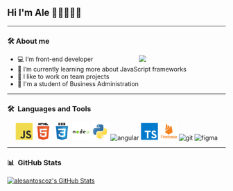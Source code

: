 ## Hi I'm Ale 👋🏽👩🏽‍💻

----

### 🛠 About me

<img src="https://user-images.githubusercontent.com/116589040/230763255-39803895-78b3-4273-988e-f6626e5b464d.gif" align="right" width="200" height="auto"/>


- 💻 I’m front-end developer
- 🚀 I’m currently learning more about JavaScript frameworks
- 👯 I like to work on team projects
- 🌱 I'm a student of Business Administration






----

### 🛠 &nbsp;Languages and Tools
<p align="center">
<a><img src="https://raw.githubusercontent.com/devicons/devicon/master/icons/javascript/javascript-original.svg" alt="javascript" width="40" height="40"/></a>
<a><img src="https://raw.githubusercontent.com/devicons/devicon/master/icons/html5/html5-original-wordmark.svg" alt="html5" width="40" height="40"/></a>
<a><img src="https://raw.githubusercontent.com/devicons/devicon/master/icons/css3/css3-original-wordmark.svg" alt="css3" width="40" height="40"/> </a>
<a><img src="https://raw.githubusercontent.com/devicons/devicon/master/icons/nodejs/nodejs-original-wordmark.svg" alt="nodejs" width="40" height="40"/></a>
<a><img src="https://raw.githubusercontent.com/devicons/devicon/master/icons/python/python-original.svg" alt="python" width="40" height="40"/></a>
<a><img src="https://angular.io/assets/images/logos/angular/angular.svg" alt="angular" width="40" height="40"/></a>
<a><img src="https://raw.githubusercontent.com/devicons/devicon/master/icons/typescript/typescript-original.svg" alt="typescript" width="40" height="40"/></a>
<a><img src="https://github.com/devicons/devicon/blob/master/icons/firebase/firebase-plain-wordmark.svg" alt="Firebase" width="40" height="40"/></a>
<a><img src="https://www.vectorlogo.zone/logos/git-scm/git-scm-icon.svg" alt="git" width="40" height="40"/></a>
<a><img src="https://www.vectorlogo.zone/logos/figma/figma-icon.svg" alt="figma" width="40" height="40"/></a>
</p>


----

### 📊 &nbsp;GitHub Stats
<a href="https://awesome-github-stats.azurewebsites.net/index.html??cardType=github&theme=nightowl&preferLogin=true">    <img  alt="alesantoscoz's GitHub Stats" src="https://awesome-github-stats.azurewebsites.net/user-stats/alesantoscoz?cardType=github&theme=nightowl&preferLogin=true" />  </a>
